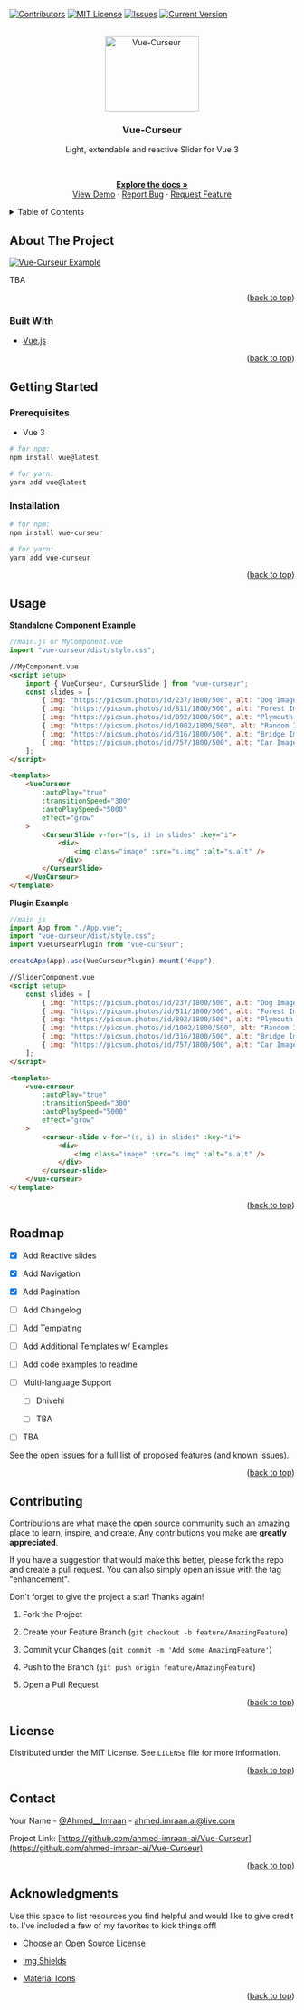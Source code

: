 <div  id="top"></div>

<!-- PROJECT SHIELDS -->

[![Contributors][contributors-shield]][contributors-url] [![MIT License][license-shield]][license-url] [![Issues][issues-shield]][issues-url] [![Current Version][version-shield]][version-url]

<!-- PROJECT LOGO -->

<!-- [![Forks][forks-shield]][forks-url] [![Stargazers][stars-shield]][stars-url]   -->
<br />

<div align="center">

<a  href="https://github.com/ahmed-imraan-ai/Vue-Curseur">

<img  src="images/logo.png"  alt="Vue-Curseur"  width="166"  height="132">

</a>

<h3 align="center">Vue-Curseur</h3>

<p align="center">

Light, extendable and reactive Slider for Vue 3

<br />

<a  href="https://github.com/ahmed-imraan-ai/Vue-Curseur"><strong>Explore the docs »</strong></a>
<br />
<a  href="https://github.com/ahmed-imraan-ai/Vue-Curseur">View Demo</a> · <a  href="https://github.com/ahmed-imraan-ai/Vue-Curseur/issues">Report Bug</a> · <a  href="https://github.com/ahmed-imraan-ai/Vue-Curseur/issues">Request Feature</a>

</p>

</div>

<!-- TABLE OF CONTENTS -->

<details>

<summary>Table of Contents</summary>

<ol>

<li>

<a  href="#about-the-project">About The Project</a>

<ul>

<li><a  href="#built-with">Built With</a></li>

</ul>

</li>

<li>

<a  href="#getting-started">Getting Started</a>

<ul>

<li><a  href="#prerequisites">Prerequisites</a></li>

<li><a  href="#installation">Installation</a></li>

</ul>

</li>

<li><a  href="#usage">Usage</a></li>

<li><a  href="#roadmap">Roadmap</a></li>

<li><a  href="#contributing">Contributing</a></li>

<li><a  href="#license">License</a></li>

<li><a  href="#contact">Contact</a></li>

<li><a  href="#acknowledgments">Acknowledgments</a></li>

</ol>

</details>

<!-- ABOUT THE PROJECT -->

## About The Project

[![Vue-Curseur Example][product-screenshot]](https://profile.sudo520.com)

TBA

<p align="right">(<a  href="#top">back to top</a>)</p>

### Built With

-   [Vue.js](https://vuejs.org/)

<p align="right">(<a  href="#top">back to top</a>)</p>

<!-- GETTING STARTED -->

## Getting Started

### Prerequisites

-   Vue 3

```sh
# for npm:
npm install vue@latest

# for yarn:
yarn add vue@latest
```

### Installation

```sh
# for npm:
npm install vue-curseur

# for yarn:
yarn add vue-curseur
```

<p align="right">(<a  href="#top">back to top</a>)</p>

<!-- USAGE EXAMPLES -->

## Usage

**Standalone Component Example**

```js
//main.js or MyComponent.vue
import "vue-curseur/dist/style.css";
```

```html
//MyComponent.vue
<script setup>
	import { VueCurseur, CurseurSlide } from "vue-curseur";
	const slides = [
		{ img: "https://picsum.photos/id/237/1800/500", alt: "Dog Image" },
		{ img: "https://picsum.photos/id/811/1800/500", alt: "Forest Image" },
		{ img: "https://picsum.photos/id/892/1800/500", alt: "Plymouth Image" },
		{ img: "https://picsum.photos/id/1002/1800/500", alt: "Random Image" },
		{ img: "https://picsum.photos/id/316/1800/500", alt: "Bridge Image" },
		{ img: "https://picsum.photos/id/757/1800/500", alt: "Car Image" },
	];
</script>

<template>
	<VueCurseur
		:autoPlay="true"
		:transitionSpeed="300"
		:autoPlaySpeed="5000"
		effect="grow"
	>
		<CurseurSlide v-for="(s, i) in slides" :key="i">
			<div>
				<img class="image" :src="s.img" :alt="s.alt" />
			</div>
		</CurseurSlide>
	</VueCurseur>
</template>
```

**Plugin Example**

```js
//main js
import App from "./App.vue";
import "vue-curseur/dist/style.css";
import VueCurseurPlugin from "vue-curseur";

createApp(App).use(VueCurseurPlugin).mount("#app");
```

```html
//SliderComponent.vue
<script setup>
	const slides = [
		{ img: "https://picsum.photos/id/237/1800/500", alt: "Dog Image" },
		{ img: "https://picsum.photos/id/811/1800/500", alt: "Forest Image" },
		{ img: "https://picsum.photos/id/892/1800/500", alt: "Plymouth Image" },
		{ img: "https://picsum.photos/id/1002/1800/500", alt: "Random Image" },
		{ img: "https://picsum.photos/id/316/1800/500", alt: "Bridge Image" },
		{ img: "https://picsum.photos/id/757/1800/500", alt: "Car Image" },
	];
</script>

<template>
	<vue-curseur
		:autoPlay="true"
		:transitionSpeed="300"
		:autoPlaySpeed="5000"
		effect="grow"
	>
		<curseur-slide v-for="(s, i) in slides" :key="i">
			<div>
				<img class="image" :src="s.img" :alt="s.alt" />
			</div>
		</curseur-slide>
	</vue-curseur>
</template>
```

<p align="right">(<a  href="#top">back to top</a>)</p>

<!-- ROADMAP -->

## Roadmap

-   [x] Add Reactive slides

-   [x] Add Navigation

-   [x] Add Pagination

-   [ ] Add Changelog

-   [ ] Add Templating

-   [ ] Add Additional Templates w/ Examples

-   [ ] Add code examples to readme

-   [ ] Multi-language Support

    -   [ ] Dhivehi

    -   [ ] TBA

-   [ ] TBA

See the [open issues](https://github.com/ahmed-imraan-ai/Vue-Curseur/issues) for a full list of proposed features (and known issues).

<p align="right">(<a  href="#top">back to top</a>)</p>

<!-- CONTRIBUTING -->

## Contributing

Contributions are what make the open source community such an amazing place to learn, inspire, and create. Any contributions you make are **greatly appreciated**.

If you have a suggestion that would make this better, please fork the repo and create a pull request. You can also simply open an issue with the tag "enhancement".

Don't forget to give the project a star! Thanks again!

1. Fork the Project

2. Create your Feature Branch (`git checkout -b feature/AmazingFeature`)

3. Commit your Changes (`git commit -m 'Add some AmazingFeature'`)

4. Push to the Branch (`git push origin feature/AmazingFeature`)

5. Open a Pull Request

<p align="right">(<a  href="#top">back to top</a>)</p>

<!-- LICENSE -->

## License

Distributed under the MIT License. See `LICENSE` file for more information.

<p align="right">(<a  href="#top">back to top</a>)</p>

<!-- CONTACT -->

## Contact

Your Name - [@Ahmed\_\_Imraan](https://twitter.com/Ahmed__Imraan) - ahmed.imraan.ai@live.com

Project Link: [https://github.com/ahmed-imraan-ai/Vue-Curseur](https://github.com/ahmed-imraan-ai/Vue-Curseur)

<p align="right">(<a  href="#top">back to top</a>)</p>

<!-- ACKNOWLEDGMENTS -->

## Acknowledgments

Use this space to list resources you find helpful and would like to give credit to. I've included a few of my favorites to kick things off!

-   [Choose an Open Source License](https://choosealicense.com)

-   [Img Shields](https://shields.io)

-   [Material Icons](https://mui.com/material-ui/material-icons/)

<p align="right">(<a  href="#top">back to top</a>)</p>

<!-- MARKDOWN LINKS & IMAGES -->

[contributors-shield]: https://img.shields.io/github/contributors/ahmed-imraan-ai/Vue-Curseur?style=for-the-badge
[contributors-url]: https://github.com/ahmed-imraan-ai/Vue-Curseur/graphs/contributors
[forks-shield]: https://img.shields.io/github/forks/ahmed-imraan-ai/Vue-Curseur?style=for-the-badge
[forks-url]: https://github.com/ahmed-imraan-ai/Vue-Curseur/network/members
[stars-shield]: https://img.shields.io/github/stars/ahmed-imraan-ai/Vue-Curseur?style=for-the-badge
[stars-url]: https://github.com/ahmed-imraan-ai/Vue-Curseur/stargazers
[issues-shield]: https://img.shields.io/github/issues/ahmed-imraan-ai/Vue-Curseur?style=for-the-badge
[issues-url]: https://github.com/ahmed-imraan-ai/Vue-Curseur/issues
[license-shield]: https://img.shields.io/github/license/ahmed-imraan-ai/Vue-Curseur?style=for-the-badge
[license-url]: https://github.com/ahmed-imraan-ai/Vue-Curseur/blob/main/LICENSE
[version-shield]: https://img.shields.io/npm/v/vue-curseur?label=Current%20Version&style=for-the-badge
[version-url]: https://www.npmjs.com/package/vue-curseur
[product-screenshot]: images/screenshot06012022.png
